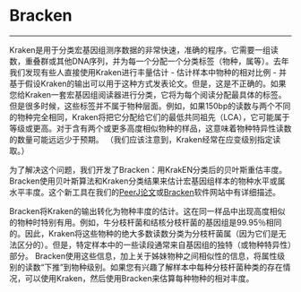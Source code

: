 # Bracken



---

Kraken是用于分类宏基因组测序数据的非常快速，准确的程序。它需要一组读数，重叠群或其他DNA序列，并为每一个分配一个分类标签（物种，属等）。去年我们发现有些人直接使用Kraken进行丰量估计 - 估计样本中物种的相对比例 - 并基于假设Kraken的输出可以用于这种方式发表论文。但是，这是不正确的。如果您给Kraken一套宏基因组阅读器进行分类，它将为每个阅读分配最具体的标签。但是很多时候，这些标签并不属于物种层面。例如，如果150bp的读数与两个不同的物种完全相同，Kraken将把它分配给它们的最低共同祖先（LCA），它可能属于等级或更高。对于含有两个或更多高度相似物种的样品，这意味着物种特异性读数的数量可能远远少于预期。 （我们应该注意到，Kraken经常在应变级别指定读取。）

为了解决这个问题，我们开发了Bracken：用KrakEN分类后的贝叶斯重估丰度。 Bracken使用贝叶斯算法和Kraken分类结果来估计宏基因组样本的物种水平或属水平丰度。这个新工具在我们的[PeerJ论文](https://peerj.com/articles/cs-104/)或[Bracken](https://ccb.jhu.edu/software/bracken/)软件网站中有详细描述。

Bracken将Kraken的输出转化为物种丰度的估计。这在同一样品中出现高度相似的物种时特别有用。例如，牛分枝杆菌和结核分枝杆菌的基因组是99.95％相同的。因此，Kraken将这些物种的绝大多数读数分类为分枝杆菌属（因为它们是无法区分的）。但是，特定样本中的一些读段通常来自基因组的独特（或物种特异性）部分。 Bracken使用这些信息，加上关于姊妹物种之间相似性的信息，将属性级别的读数“下推”到物种级别。如果您有兴趣了解样本中每种分枝杆菌种类的存在情况，可以使用Kraken，然后使用Bracken来估算每种物种的相对丰度。

